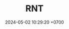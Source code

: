 ---
layout: liga-indigo-team
permalink: /team/:title.html
categories: SEP LIP ROCT ORO
maincover: /assets/logos/VOLT.png
puntosLJMAYO24:
date: 2024-05-02 10:29:20 +0700
title: RNT
route: /liga-indigo
tag: johto042024
color: black
puntosLJ202404: 12
grupo: sur
background: '#F16C38'

cover: /assets/backCard.png
team: RNT
ID: RNT
puntos: 0
pj: 0
#PARTIDO 1
j1: RONDA 1
p1: RNT
pp1: NL
bg1: rock rock
r1: 0
rr1: 3
pt1: 0
pj1: 1
#PARTIDO 2
j2: RONDA 2
p2: RNT
pp2: NS
bg2: rock rock
r2: 3
rr2: 0
pt2: 3
pj2: 1
#PARTIDO 3
j3: RONDA 3
p3: CS
pp3: RNT
bg3: rock rock
r3: 1
rr3: 2
pt3: 2
pj3: 1 
#PARTIDO 4
j4: RONDA 4
p4: JNS
pp4: RNT
bg4: rock rock
r4: 2
rr4: 1
pt4: 1
pj4: 1
#PARTIDO 5
j5: RONDA 5
p5: RNT
pp5: I2A
bg5: rock rock
r5: 3
rr5: 0
pt5: 3
pj5: 1
#PARTIDO 6
j6: RONDA 6
p6: RNT
pp6: TAE
bg6: rock rock
r6: 1
rr6: 2
pt6: 1
pj6: 1 
#PARTIDO 7
j7: RONDA 7
p7:  RNT
pp7: GOD
bg7: rock rock
r7: 2
rr7: 1
pt7: 2
pj7: 1 
#PARTIDO 8
j8: RONDA 8
p8:  SOJ
pp8: RNT
bg8: rock rock
r8: 3
rr8: 0
pt8: 0
pj8: 1 
#PARTIDO 9
j9: RONDA 9
p9:  HG BETA
pp9: RNT
bg9: rock rock
r9: 3
rr9: 0
pt9: 3
pj9: 1
#PARTIDO 10
j10: RONDA 10
p10: RNT
pp10: HG OL
bg10: rock rock
r10: 3
rr10: 0
pt10: 3
pj10: 1 
#PARTIDO 11
j11: RONDA 11
p11: RNT
pp11: EK
bg11: rock rock
r11: 1
rr11: 2
pt11: 2
pj11 : 1 
stream: <i class="fa-brands fa-twitch text-white"></i>
dia: 27
hora: '22:10'
---